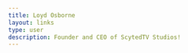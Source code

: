 ```yaml
---
title: Loyd Osborne
layout: links
type: user
description: Founder and CEO of ScytedTV Studios!
---
```


<body>

   <link rel="stylesheet" href="https://api.scyted.tv/links/page-code/style.css">
   <script src="https://api.scyted.tv/links/page-code/script.js"></script>
   <script src="username.js"></script>

   <div id="pagetitle"></div>

   <meta name="viewport" content="width=device-width, initial-scale=1">
   <div id="gfontlink"></div>

<div class="your-mom">

   <div class="header">
      <div class="profile-pic"></div>
      <div id="displaytitle"></div>
   </div>

   <div id="displaylinks"></div>

</div>

</body>